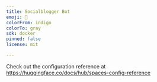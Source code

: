 ```yaml
---
title: Socialblogger Bot
emoji: 🦀
colorFrom: indigo
colorTo: gray
sdk: docker
pinned: false
license: mit

---
```


Check out the configuration reference at https://huggingface.co/docs/hub/spaces-config-reference
